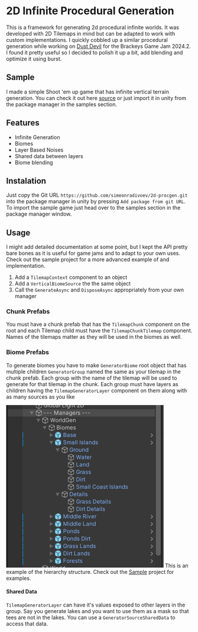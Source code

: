 ﻿# 2D Infinite Procedural Generation

This is a framework for generating 2d procedural infinite worlds.
It was developed with 2D Tilemaps in mind but can be adapted to work with custom implementations.
I quickly cobbled up a similar procedural generation while working
on [Dust Devil](https://simeonradivoev.itch.io/dust-devil) for the Brackeys Game Jam 2024.2.
I found it pretty useful so I decided to polish it up a bit, add blending and optimize it using burst.

## Sample

I made a simple Shoot 'em up game that has infinite vertical terrain generation. You can check it out
here [source](https://github.com/simeonradivoev/2d-procgen-sample) or just import it in unity from the package manager
in the samples section.

## Features

- Infinite Generation
- Biomes
- Layer Based Noises
- Shared data between layers
- Biome blending

## Instalation

Just copy the Git URL `https://github.com/simeonradivoev/2d-procgen.git` into the package manager in unity by
pressing `Add package from git URL`.
To import the sample game just head over to the samples section in the package manager window.

## Usage

I might add detailed documentation at some point, but I kept the API pretty bare bones as it is useful for game jams and
to adapt to your own uses.
Check out the sample project for a more advanced example of and implementation.

1. Add a `TilemapContext` component to an object
2. Add a `VerticalBiomeSource` the the same object
3. Call the `GenerateAsync` and `DisposeAsync` appropriately from your own manager

### Chunk Prefabs

You must have a chunk prefab that has the `TilemapChunk` component on the root and each Tilemap child must have
the `TilemapChunkTilemap` component.
Names of the tilemaps matter as they will be used in the biomes as well.

### Biome Prefabs

To generate biomes you have to make `GeneratorBiome` root object that has multiple children `GeneratorGroup` named the
same as your tilemap in the chunk prefab.
Each group with the name of the tilemap will be used to generate for that tilemap in the chunk.
Each group must have layers as children having the `TilemapGeneratorLayer` component on them along with as many sources
as you like

![](/Samples~/TreeStructure.png)
This is an example of the hierarchy structure. Check out
the [Sample](https://github.com/simeonradivoev/2d-procgen-sample) project for examples.

#### Shared Data

`TilemapGeneratorLayer` can have it's values exposed to other layers in the group.
Say you generate lakes and you want to use them as a mask so that tees are not in the lakes. You can use
a `GeneratorSourceSharedData` to access that data.